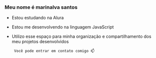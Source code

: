### Meu nome é marinalva santos

- Estou estudando na Alura
- Estou me desenvolvendo na linguagem JavaScript
- Utilizo esse espaço para minha organização e compartilhamento dos meu projetos desenvolvidos

       Você pode entrar em contato comigo 📫



